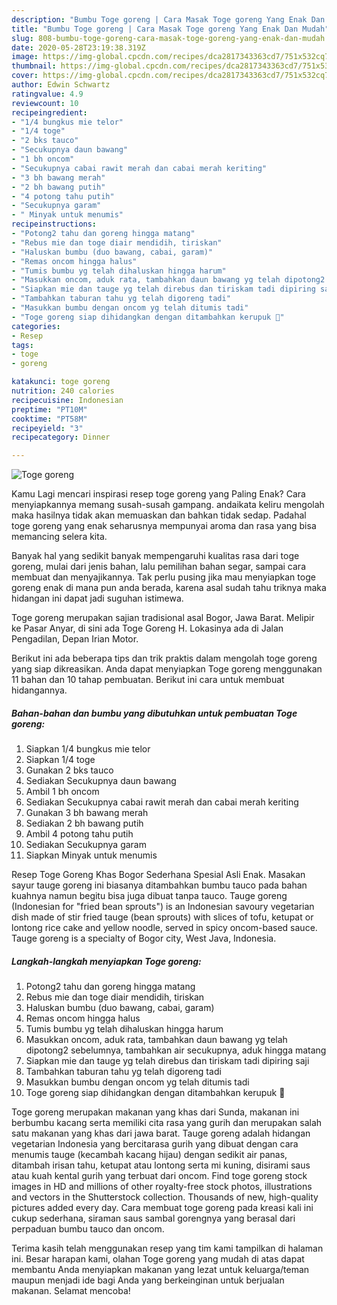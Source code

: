 ```yaml
---
description: "Bumbu Toge goreng | Cara Masak Toge goreng Yang Enak Dan Mudah"
title: "Bumbu Toge goreng | Cara Masak Toge goreng Yang Enak Dan Mudah"
slug: 808-bumbu-toge-goreng-cara-masak-toge-goreng-yang-enak-dan-mudah
date: 2020-05-28T23:19:38.319Z
image: https://img-global.cpcdn.com/recipes/dca2817343363cd7/751x532cq70/toge-goreng-foto-resep-utama.jpg
thumbnail: https://img-global.cpcdn.com/recipes/dca2817343363cd7/751x532cq70/toge-goreng-foto-resep-utama.jpg
cover: https://img-global.cpcdn.com/recipes/dca2817343363cd7/751x532cq70/toge-goreng-foto-resep-utama.jpg
author: Edwin Schwartz
ratingvalue: 4.9
reviewcount: 10
recipeingredient:
- "1/4 bungkus mie telor"
- "1/4 toge"
- "2 bks tauco"
- "Secukupnya daun bawang"
- "1 bh oncom"
- "Secukupnya cabai rawit merah dan cabai merah keriting"
- "3 bh bawang merah"
- "2 bh bawang putih"
- "4 potong tahu putih"
- "Secukupnya garam"
- " Minyak untuk menumis"
recipeinstructions:
- "Potong2 tahu dan goreng hingga matang"
- "Rebus mie dan toge diair mendidih, tiriskan"
- "Haluskan bumbu (duo bawang, cabai, garam)"
- "Remas oncom hingga halus"
- "Tumis bumbu yg telah dihaluskan hingga harum"
- "Masukkan oncom, aduk rata, tambahkan daun bawang yg telah dipotong2 sebelumnya, tambahkan air secukupnya, aduk hingga matang"
- "Siapkan mie dan tauge yg telah direbus dan tiriskam tadi dipiring saji"
- "Tambahkan taburan tahu yg telah digoreng tadi"
- "Masukkan bumbu dengan oncom yg telah ditumis tadi"
- "Toge goreng siap dihidangkan dengan ditambahkan kerupuk 💚"
categories:
- Resep
tags:
- toge
- goreng

katakunci: toge goreng 
nutrition: 240 calories
recipecuisine: Indonesian
preptime: "PT10M"
cooktime: "PT58M"
recipeyield: "3"
recipecategory: Dinner

---
```



![Toge goreng](https://img-global.cpcdn.com/recipes/dca2817343363cd7/751x532cq70/toge-goreng-foto-resep-utama.jpg)

Kamu Lagi mencari inspirasi resep toge goreng yang Paling Enak? Cara menyiapkannya memang susah-susah gampang. andaikata keliru mengolah maka hasilnya tidak akan memuaskan dan bahkan tidak sedap. Padahal toge goreng yang enak seharusnya mempunyai aroma dan rasa yang bisa memancing selera kita.

Banyak hal yang sedikit banyak mempengaruhi kualitas rasa dari toge goreng, mulai dari jenis bahan, lalu pemilihan bahan segar, sampai cara membuat dan menyajikannya. Tak perlu pusing jika mau menyiapkan toge goreng enak di mana pun anda berada, karena asal sudah tahu triknya maka hidangan ini dapat jadi suguhan istimewa.

Toge goreng merupakan sajian tradisional asal Bogor, Jawa Barat. Melipir ke Pasar Anyar, di sini ada Toge Goreng H. Lokasinya ada di Jalan Pengadilan, Depan Irian Motor.


Berikut ini ada beberapa tips dan trik praktis dalam mengolah toge goreng yang siap dikreasikan. Anda dapat menyiapkan Toge goreng menggunakan 11 bahan dan 10 tahap pembuatan. Berikut ini cara untuk membuat hidangannya.

<!--inarticleads1-->

##### Bahan-bahan dan bumbu yang dibutuhkan untuk pembuatan Toge goreng:

1. Siapkan 1/4 bungkus mie telor
1. Siapkan 1/4 toge
1. Gunakan 2 bks tauco
1. Sediakan Secukupnya daun bawang
1. Ambil 1 bh oncom
1. Sediakan Secukupnya cabai rawit merah dan cabai merah keriting
1. Gunakan 3 bh bawang merah
1. Sediakan 2 bh bawang putih
1. Ambil 4 potong tahu putih
1. Sediakan Secukupnya garam
1. Siapkan  Minyak untuk menumis


Resep Toge Goreng Khas Bogor Sederhana Spesial Asli Enak. Masakan sayur tauge goreng ini biasanya ditambahkan bumbu tauco pada bahan kuahnya namun begitu bisa juga dibuat tanpa tauco. Tauge goreng (Indonesian for &#34;fried bean sprouts&#34;) is an Indonesian savoury vegetarian dish made of stir fried tauge (bean sprouts) with slices of tofu, ketupat or lontong rice cake and yellow noodle, served in spicy oncom-based sauce. Tauge goreng is a specialty of Bogor city, West Java, Indonesia. 

<!--inarticleads2-->

##### Langkah-langkah menyiapkan Toge goreng:

1. Potong2 tahu dan goreng hingga matang
1. Rebus mie dan toge diair mendidih, tiriskan
1. Haluskan bumbu (duo bawang, cabai, garam)
1. Remas oncom hingga halus
1. Tumis bumbu yg telah dihaluskan hingga harum
1. Masukkan oncom, aduk rata, tambahkan daun bawang yg telah dipotong2 sebelumnya, tambahkan air secukupnya, aduk hingga matang
1. Siapkan mie dan tauge yg telah direbus dan tiriskam tadi dipiring saji
1. Tambahkan taburan tahu yg telah digoreng tadi
1. Masukkan bumbu dengan oncom yg telah ditumis tadi
1. Toge goreng siap dihidangkan dengan ditambahkan kerupuk 💚


Toge goreng merupakan makanan yang khas dari Sunda, makanan ini berbumbu kacang serta memiliki cita rasa yang gurih dan merupakan salah satu makanan yang khas dari jawa barat. Tauge goreng adalah hidangan vegetarian Indonesia yang bercitarasa gurih yang dibuat dengan cara menumis tauge (kecambah kacang hijau) dengan sedikit air panas, ditambah irisan tahu, ketupat atau lontong serta mi kuning, disirami saus atau kuah kental gurih yang terbuat dari oncom. Find toge goreng stock images in HD and millions of other royalty-free stock photos, illustrations and vectors in the Shutterstock collection. Thousands of new, high-quality pictures added every day. Cara membuat toge goreng pada kreasi kali ini cukup sederhana, siraman saus sambal gorengnya yang berasal dari perpaduan bumbu tauco dan oncom. 

Terima kasih telah menggunakan resep yang tim kami tampilkan di halaman ini. Besar harapan kami, olahan Toge goreng yang mudah di atas dapat membantu Anda menyiapkan makanan yang lezat untuk keluarga/teman maupun menjadi ide bagi Anda yang berkeinginan untuk berjualan makanan. Selamat mencoba!

